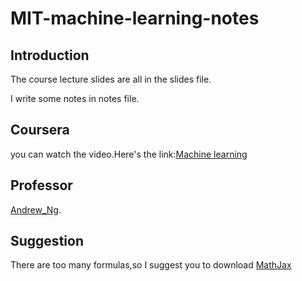 # MIT-machine-learning-notes

## Introduction

The course lecture slides are all in the slides file.

I write some notes in notes file.

## Coursera

you can watch the video.Here's the link:[Machine learning](https://www.coursera.org/learn/machine-learning/supplement/2GnUg/gradient-descent)

## Professor 

[Andrew_Ng](https://en.wikipedia.org/wiki/Andrew_Ng).

## Suggestion
There are too many formulas,so I suggest you to download [MathJax](https://chrome.google.com/webstore/detail/github-with-mathjax/ioemnmodlmafdkllaclgeombjnmnbima)

